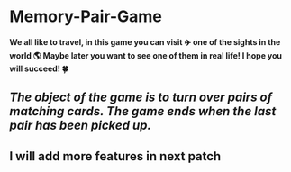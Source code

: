 # Memory-Pair-Game
**We all like to travel, in this game you can visit :airplane: one of the sights in the world :earth_americas: Maybe later you want to see one of them in real life! I hope you will succeed! :four_leaf_clover:**
## *The object of the game is to turn over pairs of matching cards. The game ends when the last pair has been picked up.*

## I will add more features in next patch
